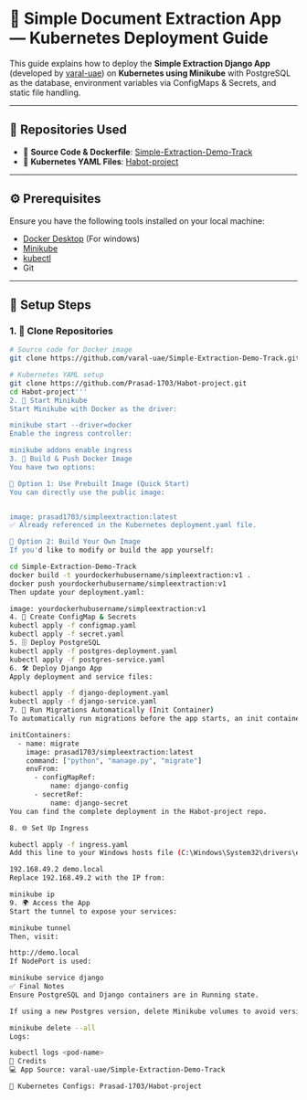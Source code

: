 # 🧠 Simple Document Extraction App — Kubernetes Deployment Guide

This guide explains how to deploy the **Simple Extraction Django App** (developed by [varal-uae](https://github.com/varal-uae/Simple-Extraction-Demo-Track)) on **Kubernetes using Minikube** with PostgreSQL as the database, environment variables via ConfigMaps & Secrets, and static file handling.

---

## 📁 Repositories Used

- 🔹 **Source Code & Dockerfile**: [Simple-Extraction-Demo-Track](https://github.com/varal-uae/Simple-Extraction-Demo-Track.git)
- 🔸 **Kubernetes YAML Files**: [Habot-project](https://github.com/Prasad-1703/Habot-project.git)

---

## ⚙️ Prerequisites

Ensure you have the following tools installed on your local machine:

- [Docker Desktop](https://www.docker.com/products/docker-desktop) (For windows)
- [Minikube](https://minikube.sigs.k8s.io/docs/start/)
- [kubectl](https://kubernetes.io/docs/tasks/tools/)
- Git

---

## 🚀 Setup Steps

### 1. 📂 Clone Repositories

```bash
# Source code for Docker image
git clone https://github.com/varal-uae/Simple-Extraction-Demo-Track.git

# Kubernetes YAML setup
git clone https://github.com/Prasad-1703/Habot-project.git
cd Habot-project'''
2. 🚢 Start Minikube
Start Minikube with Docker as the driver:

minikube start --driver=docker
Enable the ingress controller:

minikube addons enable ingress
3. 🐳 Build & Push Docker Image
You have two options:

🔹 Option 1: Use Prebuilt Image (Quick Start)
You can directly use the public image:


image: prasad1703/simpleextraction:latest
✅ Already referenced in the Kubernetes deployment.yaml file.

🔸 Option 2: Build Your Own Image
If you'd like to modify or build the app yourself:

cd Simple-Extraction-Demo-Track
docker build -t yourdockerhubusername/simpleextraction:v1 .
docker push yourdockerhubusername/simpleextraction:v1
Then update your deployment.yaml:

image: yourdockerhubusername/simpleextraction:v1
4. 🔐 Create ConfigMap & Secrets
kubectl apply -f configmap.yaml
kubectl apply -f secret.yaml
5. 🗄 Deploy PostgreSQL
kubectl apply -f postgres-deployment.yaml
kubectl apply -f postgres-service.yaml
6. 🛠 Deploy Django App
Apply deployment and service files:

kubectl apply -f django-deployment.yaml
kubectl apply -f django-service.yaml
7. 🏁 Run Migrations Automatically (Init Container)
To automatically run migrations before the app starts, an init container is used in the deployment file. Make sure your django-deployment.yaml includes it:

initContainers:
  - name: migrate
    image: prasad1703/simpleextraction:latest
    command: ["python", "manage.py", "migrate"]
    envFrom:
      - configMapRef:
          name: django-config
      - secretRef:
          name: django-secret
You can find the complete deployment in the Habot-project repo.

8. 🌐 Set Up Ingress

kubectl apply -f ingress.yaml
Add this line to your Windows hosts file (C:\Windows\System32\drivers\etc\hosts):

192.168.49.2 demo.local
Replace 192.168.49.2 with the IP from:

minikube ip
9. 🌍 Access the App
Start the tunnel to expose your services:

minikube tunnel
Then, visit:

http://demo.local
If NodePort is used:

minikube service django
✅ Final Notes
Ensure PostgreSQL and Django containers are in Running state.

If using a new Postgres version, delete Minikube volumes to avoid version conflicts:

minikube delete --all
Logs:

kubectl logs <pod-name>
🙌 Credits
💻 App Source: varal-uae/Simple-Extraction-Demo-Track

🔧 Kubernetes Configs: Prasad-1703/Habot-project

